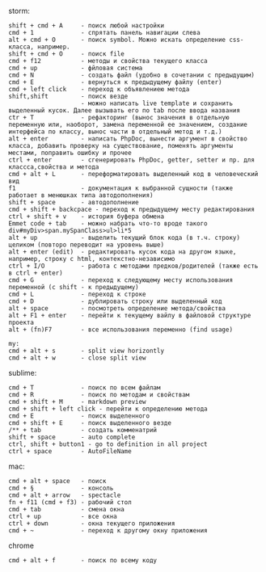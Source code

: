 storm:

	shift + cmd + A 	- поиск любой настройки
	cmd + 1 			- спрятать панель навигации слева
	alt + cmd + O 		- поиск symbol. Можно искать определение css-класса, например.
	shift + cmd + O 	- поиск file
	cmd + f12			- методы и свойства текущего класса
	cmd + up			- фйловая система
	cmd + N 			- создать файл (удобно в сочетании с предыдущим)
	cmd + E 			- вернуться к предыдущему файлу (enter)
	cmd + left click	- переход к объявлениею метода
	shift,shift 		- поиск везде
						- можно написать live template и сохранить выделенный кусок. Далее вызывать его по tab после ввода названия
	ctr + T 			- рефакторинг (вынос значения в отдельную переменную или, наоборот, замена переменной ее значением, создание интерфейса по классу, вынос части в отдельный метод и т.д.)
	alt + enter	 		- написать PhpDoc, вынести аргумент в свойство класса, добавить проверку на существование, поменять аргументы местами, поправить ошибку и прочее
	ctrl + enter 		- сгенерировать PhpDoc, getter, setter и пр. для классса,свойства и метода
	cmd + alt + L 		- переформатировать выделенный код в человеческий вид
	f1 					- документация к выбранной сущности (также работает в менюшках типа автодополнения)
	shift + space 		- автодополнение
	cmd + shift + backcpace - переход к предыдущему месту редактирования
	ctrl + shift + v 	- история буфера обмена
	Emmet code + tab 	- можно набрать что-то вроде такого div#myDiv>span.mySpanClass>ul>li*5
	alt + up 			- выделить текущий блок кода (в т.ч. строку) целиком (повторо переводит на уровень выше)
	alt + enter (edit)  - редактировать кусок кода на другом языке, например, строку с html, контекстно-независимо
	ctrl + I/O 			- работа с методами предков/родителей (также есть в ctrl + enter)
	cmd + G 			- переход к следующему месту использования переменной (с shift - к предыдущему)
	cmd + L 			- переход к строке
	cmd + D 			- дублировать строку или выделенный код
	alt + space 		- посмотреть определение метода/свойства
	alt + F1 + enter	- перейти к текущему вайлу в файловой структуре проекта
	alt + (fn)F7 		- все использования переменно (find usage)

	my:
	cmd + alt + s 		- split view horizontly
	cmd + alt + w 		- close split view

sublime:

	cmd + T				- поиск по всем файлам
	cmd + R 			- поиск по методам и свойствам
	cmd + shift + M 	- markdown preview
	cmd + shift + left click - перейти к определению метода
	cmd + E 			- поиск выделенного
	cmd + shift + E 	- поиск выделенного везде
	/**	+ tab			- создать комменатрий
	shift + space 		- auto complete
	ctrl, shift + button1 - go to definition in all project
	ctrl + space 		- AutoFileName

mac:

	cmd + alt + space 	- поиск
	cmd + §				- консоль
	cmd + alt + arrow 	- spectacle
	fn + f11 (cmd + f3)	- рабочий стол
	cmd + tab 			- смена окна
	ctrl + up 			- все окна
	ctrl + down 		- окна текущего приложения
	cmd + ~ 			- переход к другому окну приложения

chrome

	cmd + alt + f 		- поиск по всему коду
